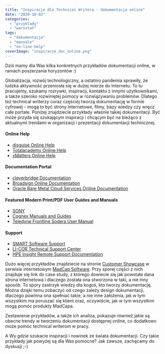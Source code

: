 ```yaml
---
title: "Inspiracje dla Technical Writera - dokumentacja online"
date: "2020-10-02"
categories:
  - "przyklady"
  - "warsztat"
tags:
  - "dokumentacja"
  - "manuale"
  - "on-line-help"
coverImage: "inspiracje_doc_online.png"
---
```


Dziś mamy dla Was kilka konkretnych przykładów dokumentacji online, w ramach poszerzania horyzontów :)

Globalizacja, rozwój technologiczny, a ostatnio pandemia sprawiły, że ludzka aktywność przeniosła się w dużej mierze do Internetu. To tu pracujemy, szukamy rozrywki, inspiracji, kontaktu z innymi użytkownikami, a także szeroko rozwiniętej pomocy w rozwiązywaniu problemów. Dlatego też technical writerzy coraz częściej tworzą dokumentację w formie cyfrowej - mogą to być strony internetowe, filmy, bazy wiedzy czy wręcz całe portale. Poniżej znajdziecie przykłady właśnie takiej dokumentacji. Być może przyda się szukającym inspiracji i chcącym być na bieżąco z aktualnymi trendami w organizacji i prezentacji dokumentacji technicznej.

#### Online Help

- [disguise Online Help](http://help.disguise.one/Content/Home.htm)
- [Totalacademy Online Help](https://academy.totalmobile.co.uk/Content/Home.htm)
- [xMatters Online Help](https://help.xmatters.com/ondemand/xmatters.htm)

#### Documentation Portal

- [cleverbridge Documentation](https://docs.cleverbridge.com/public/all/home.htm)
- [Broadsign Online Documentation](https://broadsign.com/documentation/)
- [Oracle Bare Metal Cloud Services Online Documentation](https://docs.cloud.oracle.com/en-us/iaas/Content/home.htm)

#### Featured Modern Print/PDF User Guides and Manuals

- [SONY](https://www.sonycreativesoftware.com/download/manuals)
- [Cognex Manuals and Guides](https://support.cognex.com/en/documentation/dataman/dm-475v)
- [Teledyne Frontline Sodera User Manual](https://fte.com/docs/UserManuals/UserManualSodera.pdf)

#### Support

- [SMART Software Support](https://support.smarttech.com/docs/hardware/displays/smart-board-7000/en/home.cshtml)
- [LI-COR Technical Support Center](https://www.licor.com/env/support/home.html)
- [HPE Insight Remote Support Documentation](https://techlibrary.hpe.com/docs/enterprise/servers/InsightRS/webhelp/InsightRSHelp.htm)

Dużo więcej przykładów znajdziecie na stronie [Customer Showcase](https://www.madcapsoftware.com/customers/customer-showcase/) w serwisie internetowym [MadCap Software](https://www.madcapsoftware.com/). Przy sporej części z nich znajduje się link do case study, z którego dowiecie się jak powstała dana strona internetowa i dlaczego została ona stworzona w taki, a nie inny sposób. To spory zastrzyk wiedzy dla kogoś, kto tworzy dokumentację. Można dzięki temu zobaczyć od czego zależy design dokumentacji, dlaczego powinna ona spełniać takie, a nie inne założenia, jak w tym wszystkim ma poruszać się klient oraz, oczywiście, jak w tym wszystkim mogą pomóc produkty MadCapa.

Zestawienie przykładów, a także ich analiza, pokazuje również jakie są obecne trendy w tworzeniu dokumentacji dostępnej online, co dodatkowo może pomóc technical writerom w pracy.

A Wy gdzie szukacie inspiracji i nowinek ze świata dokumentacji. Czy takie przykłady jak powyżej są dla Was pomocne? Jak zawsze, zachęcamy do dyskusji ;-)
